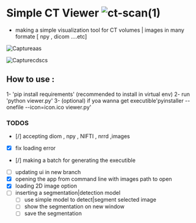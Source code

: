 # Simple CT Viewer ![ct-scan(1)](https://github.com/user-attachments/assets/77cfe3c5-868e-4564-b7e5-eda55689983e)

- making a simple visualization tool for CT volumes | images in many formate [ npy , dicom ....etc]


![Captureaas](https://github.com/user-attachments/assets/57ab0a3f-fd13-4132-8f2e-76a23088e962)

![Capturecdscs](https://github.com/user-attachments/assets/4f4265dc-cc24-4dd3-b834-237024f291de)

## How to use :
1- 'pip install requirements' (recommended to install in virtual env)
2- run 'python viewer.py'
3- (optional) if yoa wanna get executible'pyinstaller --onefile --icon=icon.ico viewer.py'


### TODOS
- [/] accepting diom , npy , NIFTI , nrrd ,images
- [x] fix loading error
- [/] making a batch for generating the executible
- [ ] updating ui in new branch
- [x] opening the app from command line with images path to open
- [x] loading 2D image option
- [ ] inserting a segmentation|detection model
    - [ ] use simple model to detect|segment selected image
    - [ ] show the segmentation on new window
    - [ ] save the segmentation
